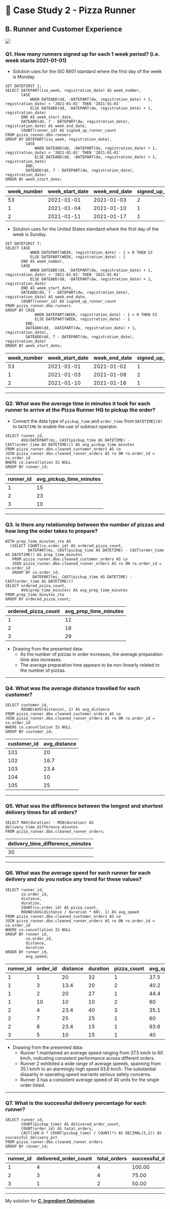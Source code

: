 # :pizza: Case Study 2 - Pizza Runner

## B. Runner and Customer Experience

<picture>
  <img src="https://img.shields.io/badge/Microsoft%20SQL%20Server-CC2927?style=for-the-badge&logo=microsoft%20sql%20server&logoColor=white">
</picture>

### Q1. How many runners signed up for each 1 week period? (i.e. week starts 2021-01-01)
- Solution uses for the ISO 8601 standard where the first day of the week is Monday.
```tsql
SET DATEFIRST 1;
SELECT DATEPART(iso_week, registration_date) AS week_number,
       CASE
           WHEN DATEADD(dd, -DATEPART(dw, registration_date) + 1, registration_date) < '2021-01-01' THEN '2021-01-01'
           ELSE DATEADD(dd, -DATEPART(dw, registration_date) + 1, registration_date)
       END AS week_start_date,
       DATEADD(dd, 7 - DATEPART(dw, registration_date), registration_date) AS week_end_date,
       COUNT(runner_id) AS signed_up_runner_count
FROM pizza_runner.dbo.runners
GROUP BY DATEPART(iso_week, registration_date),
         CASE
             WHEN DATEADD(dd, -DATEPART(dw, registration_date) + 1, registration_date) < '2021-01-01' THEN '2021-01-01'
             ELSE DATEADD(dd, -DATEPART(dw, registration_date) + 1, registration_date)
         END,
         DATEADD(dd, 7 - DATEPART(dw, registration_date), registration_date)
ORDER BY week_start_date;
```
| week_number | week_start_date | week_end_date | signed_up_runner_count |
|-------------|-----------------|---------------|------------------------|
| 53          | 2021-01-01      | 2021-01-03    | 2                      |
| 1           | 2021-01-04      | 2021-01-10    | 1                      |
| 2           | 2021-01-11      | 2021-01-17    | 1                      |

- Solution uses for the United States standard where the first day of the week is Sunday.
```tsql
SET DATEFIRST 7;
SELECT CASE
           WHEN DATEPART(WEEK, registration_date) - 1 = 0 THEN 53
           ELSE DATEPART(WEEK, registration_date) - 1
       END AS week_number,
       CASE
           WHEN DATEADD(dd, -DATEPART(dw, registration_date) + 1, registration_date) < '2021-01-01' THEN '2021-01-01'
           ELSE DATEADD(dd, -DATEPART(dw, registration_date) + 1, registration_date)
       END AS week_start_date,
       DATEADD(dd, 7 - DATEPART(dw, registration_date), registration_date) AS week_end_date,
       COUNT(runner_id) AS signed_up_runner_count
FROM pizza_runner.dbo.runners
GROUP BY CASE
             WHEN DATEPART(WEEK, registration_date) - 1 = 0 THEN 53
             ELSE DATEPART(WEEK, registration_date) - 1
         END,
         DATEADD(dd, -DATEPART(dw, registration_date) + 1, registration_date),
         DATEADD(dd, 7 - DATEPART(dw, registration_date), registration_date)
ORDER BY week_start_date;
```
| week_number | week_start_date | week_end_date | signed_up_runner_count |
|-------------|-----------------|---------------|------------------------|
| 53          | 2021-01-01      | 2021-01-02    | 1                      |
| 1           | 2021-01-03      | 2021-01-09    | 2                      |
| 2           | 2021-01-10      | 2021-01-16    | 1                      |

---
### Q2. What was the average time in minutes it took for each runner to arrive at the Pizza Runner HQ to pickup the order?
- Convert the data type of `pickup_time` and `order_time` from `DATETIME2(0)` to `DATETIME` to enable the use of subtract operator.
```tsql
SELECT runner_id,
       AVG(DATEPART(mi, CAST(pickup_time AS DATETIME) - CAST(order_time AS DATETIME))) AS avg_pickup_time_minutes
FROM pizza_runner.dbo.cleaned_customer_orders AS co
JOIN pizza_runner.dbo.cleaned_runner_orders AS ro ON ro.order_id = co.order_id
WHERE co.cancellation IS NULL
GROUP BY runner_id;
```
| runner_id | avg_pickup_time_minutes |
|-----------|-------------------------|
| 1         | 15                      |
| 2         | 23                      |
| 3         | 10                      |

---
### Q3. Is there any relationship between the number of pizzas and how long the order takes to prepare?
```tsql
WITH prep_time_minutes_cte AS
  (SELECT COUNT(co.order_id) AS ordered_pizza_count,
          DATEPART(mi, CAST(pickup_time AS DATETIME) - CAST(order_time AS DATETIME)) AS prep_time_minutes
   FROM pizza_runner.dbo.cleaned_customer_orders AS co
   JOIN pizza_runner.dbo.cleaned_runner_orders AS ro ON ro.order_id = co.order_id
   GROUP BY co.order_id,
            DATEPART(mi, CAST(pickup_time AS DATETIME) - CAST(order_time AS DATETIME)))
SELECT ordered_pizza_count,
       AVG(prep_time_minutes) AS avg_prep_time_minutes
FROM prep_time_minutes_cte
GROUP BY ordered_pizza_count;
```
| ordered_pizza_count | avg_prep_time_minutes |
|---------------------|-----------------------|
| 1                   | 12                    |
| 2                   | 18                    |
| 3                   | 29                    |

- Drawing from the presented data:
  - As the number of pizzas in order increases, the average preparation time also increases.
  - The average preparation time appears to be non-linearly related to the number of pizzas.

---
### Q4. What was the average distance travelled for each customer?
```tsql
SELECT customer_id,
       ROUND(AVG(distance), 1) AS avg_distance
FROM pizza_runner.dbo.cleaned_customer_orders AS co
JOIN pizza_runner.dbo.cleaned_runner_orders AS ro ON ro.order_id = co.order_id
WHERE co.cancellation IS NULL
GROUP BY customer_id;
```
| customer_id | avg_distance |
|-------------|--------------|
| 101         | 20           |
| 102         | 16.7         |
| 103         | 23.4         |
| 104         | 10           |
| 105         | 25           |

---
### Q5. What was the difference between the longest and shortest delivery times for all orders?
```tsql
SELECT MAX(duration) - MIN(duration) AS delivery_time_difference_minutes
FROM pizza_runner.dbo.cleaned_runner_orders;
```
| delivery_time_difference_minutes |
|----------------------------------|
| 30                               |

---
### Q6. What was the average speed for each runner for each delivery and do you notice any trend for these values?
```tsql
SELECT runner_id,
       co.order_id,
       distance,
       duration,
       COUNT(co.order_id) AS pizza_count,
       ROUND(AVG(distance / duration * 60), 1) AS avg_speed
FROM pizza_runner.dbo.cleaned_customer_orders AS co
JOIN pizza_runner.dbo.cleaned_runner_orders AS ro ON ro.order_id = co.order_id
WHERE co.cancellation IS NULL
GROUP BY runner_id,
         co.order_id,
         distance,
         duration
ORDER BY runner_id,
         avg_speed;
```
| runner_id | order_id | distance | duration | pizza_count | avg_speed |
|-----------|----------|----------|----------|-------------|-----------|
| 1         | 1        | 20       | 32       | 1           | 37.5      |
| 1         | 3        | 13.4     | 20       | 2           | 40.2      |
| 1         | 2        | 20       | 27       | 1           | 44.4      |
| 1         | 10       | 10       | 10       | 2           | 60        |
| 2         | 4        | 23.4     | 40       | 3           | 35.1      |
| 2         | 7        | 25       | 25       | 1           | 60        |
| 2         | 8        | 23.4     | 15       | 1           | 93.6      |
| 3         | 5        | 10       | 15       | 1           | 40        |

- Drawing from the presented data:
  - Runner 1 maintained an average speed ranging from 37.5 km/h to 60 km/h, indicating consistent performance across different orders.
  - Runner 2 exhibited a wide range of average speeds, spanning from 35.1 km/h to an alarmingly high speed 93.6 km/h. The substantial disparity in operating speed warrants serious safety concerns.
  - Runner 3 has a consistent average speed of 40 units for the single order listed.

---
### Q7. What is the successful delivery percentage for each runner?
```tsql
SELECT runner_id,
       COUNT(pickup_time) AS delivered_order_count,
       COUNT(order_id) AS total_orders,
       CAST(100.0 * COUNT(pickup_time) / COUNT(*) AS DECIMAL(5,2)) AS successful_delivery_pct
FROM pizza_runner.dbo.cleaned_runner_orders 
GROUP BY runner_id;
```
| runner_id | delivered_order_count | total_orders | successful_delivery_pct |
|-----------|-----------------------|--------------|-------------------------|
| 1         | 4                     | 4            | 100.00                  |
| 2         | 3                     | 4            | 75.00                   |
| 3         | 1                     | 2            | 50.00                   |

---
My solution for **[C. Ingredient Optimisation](C.%20Ingredient%20Optimisation.md)**.
